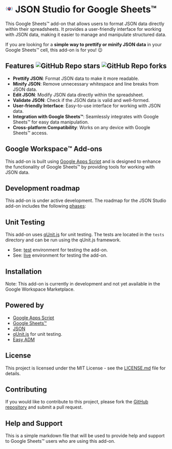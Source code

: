 # ![Logo](https://raw.githubusercontent.com/ilanlal/ss-json-editor/main/assets/logo24.png) JSON Studio for Google Sheets™️

This Google Sheets™️ add-on that allows users to format JSON data directly within their spreadsheets. It provides a user-friendly interface for working with JSON data, making it easier to manage and manipulate structured data.

If you are looking for a **simple way to prettify or minify JSON data** in your Google Sheets™️ cell, this add-on is for you! 😉

## Features ![GitHub Repo stars](https://img.shields.io/github/stars/ilanlal/ss-json-editor?style=social) ![GitHub Repo forks](https://img.shields.io/github/forks/ilanlal/ss-json-editor?style=social)

- **Prettify JSON**: Format JSON data to make it more readable.
- **Minify JSON**: Remove unnecessary whitespace and line breaks from JSON data.
- **Edit JSON**: Modify JSON data directly within the spreadsheet.
- **Validate JSON**: Check if the JSON data is valid and well-formed.
- **User-friendly Interface**: Easy-to-use interface for working with JSON data.
- **Integration with Google Sheets™️**: Seamlessly integrates with Google Sheets™️ for easy data manipulation.
- **Cross-platform Compatibility**: Works on any device with Google Sheets™️ access.

## Google Workspace™️ Add-ons

This add-on is built using [Google Apps Script](https://developers.google.com/apps-script) and is designed to enhance the functionality of Google Sheets™️ by providing tools for working with JSON data.

## Development roadmap

This add-on is under active development. The roadmap for the JSON Studio add-on includes the following [phases](docs/ROADMAP.md):

## Unit Testing

This add-on uses [qUnit.js](https://qunitjs.com/) for unit testing. The tests are located in the `tests` directory and can be run using the qUnit.js framework.

- See: [test](https://script.google.com/macros/s/AKfycbz7FKpr7krvVbgdsGh8XerHG18C1r1hbzPUPInNXaGG/dev) environment for testing the add-on.
- See: [live](https://script.google.com/macros/s/AKfycbz7FKpr7krvVbgdsGh8XerHG18C1r1hbzPUPInNXaGG/exec) environment for testing the add-on.

## Installation

Note: This add-on is currently in development and not yet available in the Google Workspace Marketplace.

## Powered by

- [Google Apps Script](https://developers.google.com/apps-script)
- [Google Sheets™️](https://www.google.com/sheets/about/)
- [JSON](https://www.json.org/json-en.html)
- [qUnit.js](https://qunitjs.com/) for unit testing.
- [Easy ADM](https://www.easyadm.com/)

## License

This project is licensed under the MIT License - see the [LICENSE.md](docs/LICENSE.md) file for details.

## Contributing

If you would like to contribute to this project, please fork the [GitHub repository](https://www.github.com/ilanlal/ss-json-editor) and submit a pull request.

## Help and Support

This is a simple markdown file that will be used to provide help and support to Google Sheets™️ users who are using this add-on.
